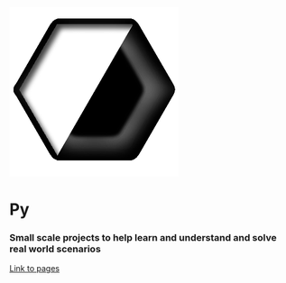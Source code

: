 ![Xer0n3 Logo](https://github.com/RussC-Xer0n3/Xer0n3/blob/master/Xer0ne_1.png)

# Py
### Small scale projects to help learn and understand and solve real world scenarios

[Link to pages](https://russc-xer0n3.girhub.io/Py)

